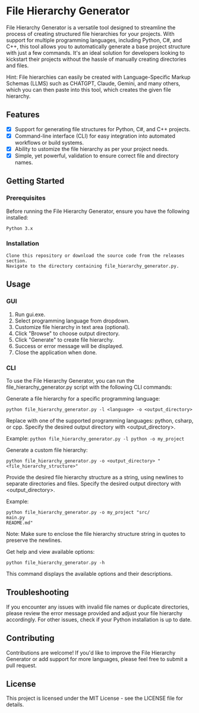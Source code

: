 # File Hierarchy Generator

File Hierarchy Generator is a versatile tool designed to streamline the process of creating structured file hierarchies for your projects. With support for multiple programming languages, including Python, C#, and C++, this tool allows you to automatically generate a base project structure with just a few commands. It's an ideal solution for developers looking to kickstart their projects without the hassle of manually creating directories and files.

Hint: File hierarchies can easily be created with Language-Specific Markup Schemas (LLMS) such as CHATGPT, Claude, Gemini, and many others, which you can then paste into this tool, which creates the given file hierarchy.

## Features

- [x] Support for generating file structures for Python, C#, and C++ projects.
- [x] Command-line interface (CLI) for easy integration into automated workflows or build systems.
- [x] Ability to ustomize the file hierarchy as per your project needs.
- [x] Simple, yet powerful, validation to ensure correct file and directory names.

## Getting Started

### Prerequisites

Before running the File Hierarchy Generator, ensure you have the following installed:

    Python 3.x

### Installation

    Clone this repository or download the source code from the releases section.
    Navigate to the directory containing file_hierarchy_generator.py.

## Usage

### GUI

1. Run gui.exe.
2. Select programming language from dropdown.
3. Customize file hierarchy in text area (optional).
4. Click "Browse" to choose output directory.
5. Click "Generate" to create file hierarchy.
6. Success or error message will be displayed.
7. Close the application when done.

### CLI

To use the File Hierarchy Generator, you can run the file_hierarchy_generator.py script with the following CLI commands:

Generate a file hierarchy for a specific programming language:

```python file_hierarchy_generator.py -l <language> -o <output_directory>```

Replace <language> with one of the supported programming languages: python, csharp, or cpp. Specify the desired output directory with <output_directory>.

Example:
```python file_hierarchy_generator.py -l python -o my_project```

Generate a custom file hierarchy:

```python file_hierarchy_generator.py -o <output_directory> "<file_hierarchy_structure>"```

Provide the desired file hierarchy structure as a string, using newlines to separate directories and files. Specify the desired output directory with <output_directory>.

Example:
```
python file_hierarchy_generator.py -o my_project "src/
main.py
README.md"
```

Note: Make sure to enclose the file hierarchy structure string in quotes to preserve the newlines.

Get help and view available options:

```python file_hierarchy_generator.py -h```

This command displays the available options and their descriptions.

## Troubleshooting

If you encounter any issues with invalid file names or duplicate directories, please review the error message provided and adjust your file hierarchy accordingly. For other issues, check if your Python installation is up to date.

## Contributing

Contributions are welcome! If you'd like to improve the File Hierarchy Generator or add support for more languages, please feel free to submit a pull request.

## License

This project is licensed under the MIT License - see the LICENSE file for details.

